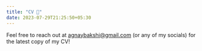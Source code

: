 ```yaml
---
title: "CV 📖"
date: 2023-07-29T21:25:50+05:30
---
```


Feel free to reach out at [agnaybakshi@gmail.com](mailto:agnaybakshi@gmail.com) (or any of my socials) for the latest copy of my CV!